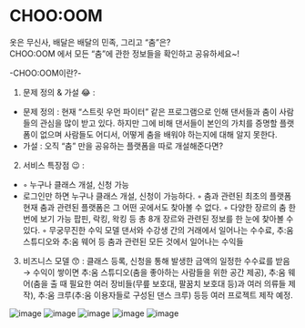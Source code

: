 # CHOO:OOM

옷은 무신사, 배달은 배달의 민족, 그리고 “춤”은?     
CHOO:OOM 에서 모든 “춤”에 관한 정보들을 확인하고 공유하세요~!

-CHOO:OOM이란?-
1. 문제 정의 & 가설 😂 :
- 문제 정의 : 현재 “스트릿 우먼 파이터” 같은 프로그램으로 인해 댄서들과 춤이 사람들의 관심을 많이 받고 있다. 하지만 그에 비해 댄서들이 본인의 가치를 증명할 플랫폼이 없으며 사람들도 어디서, 어떻게 춤을 배워야 하는지에 대해 알지 못한다.
- 가설 : 오직 “춤” 만을 공유하는 플랫폼을 따로 개설해준다면?

2. 서비스 특장점 😉 :
- ◦ 누구나 클래스 개설, 신청 가능
- 로그인만 하면 누구나 클래스 개설, 신청이 가능하다.
    ◦ 춤과 관련된 최초의 플랫폼
현재 춤과 관련된 플랫폼은 그 어떤 곳에서도 찾아볼 수 없다.
    ◦ 다양한 장르의 춤 한 번에 보기 가능
팝핀, 락킹, 왁킹 등 총 8개 장르와 관련된 정보를 한 눈에 찾아볼 수 있다.
    ◦ 무궁무진한 수익 모델
댄서와 수강생 간의 거래에서 일어나는 수수료, 추:움 스튜디오와 추:움 웨어 등 춤과 관련된 모든 것에서 일어나는 수익들

3. 비즈니스 모델 😙 :
클래스 등록, 신청을 통해 발생한 금액의 일정한 수수료를 받음
→ 수익이 쌓이면 추:움 스튜디오(춤을 좋아하는 사람들을 위한 공간 제공), 추:움 웨어(춤을 출 때 필요한 여러 장비들(무릎 보호대, 팔꿈치 보호대 등)과 여러 의류들 제작), 추:움 크루(추:움 이용자들로 구성된 댄스 크루) 등등 여러 프로젝트 제작 예정.


![image](https://user-images.githubusercontent.com/73643657/230773368-4dc1b953-0294-47a3-8f60-a8bf35335ace.png)
![image](https://user-images.githubusercontent.com/73643657/230773395-e1f30d63-296d-40cc-b17e-5f2f23216ec7.png)
![image](https://user-images.githubusercontent.com/73643657/230773505-f819619f-1f91-4442-9abf-a8d673e22369.png)
![image](https://user-images.githubusercontent.com/73643657/230773412-6ac23716-58dd-4700-9376-fa056aefb7e9.png)
![image](https://user-images.githubusercontent.com/73643657/230773424-43a51bff-f7e2-4c27-9818-a81013b9938b.png)
